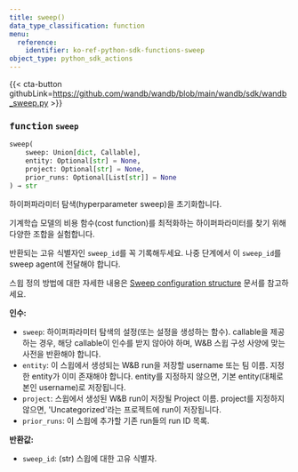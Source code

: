 ```yaml
---
title: sweep()
data_type_classification: function
menu:
  reference:
    identifier: ko-ref-python-sdk-functions-sweep
object_type: python_sdk_actions
---
```


{{< cta-button githubLink=https://github.com/wandb/wandb/blob/main/wandb/sdk/wandb_sweep.py >}}




### <kbd>function</kbd> `sweep`

```python
sweep(
    sweep: Union[dict, Callable],
    entity: Optional[str] = None,
    project: Optional[str] = None,
    prior_runs: Optional[List[str]] = None
) → str
```

하이퍼파라미터 탐색(hyperparameter sweep)을 초기화합니다.

기계학습 모델의 비용 함수(cost function)를 최적화하는 하이퍼파라미터를 찾기 위해 다양한 조합을 실험합니다.

반환되는 고유 식별자인 `sweep_id`를 꼭 기록해두세요. 나중 단계에서 이 `sweep_id`를 sweep agent에 전달해야 합니다.

스윕 정의 방법에 대한 자세한 내용은 [Sweep configuration structure](https://docs.wandb.ai/guides/sweeps/define-sweep-configuration) 문서를 참고하세요.



**인수:**
 
 - `sweep`:  하이퍼파라미터 탐색의 설정(또는 설정을 생성하는 함수).  callable을 제공하는 경우, 해당 callable이 인수를 받지 않아야 하며, W&B 스윕 구성 사양에 맞는 사전을 반환해야 합니다.
 - `entity`:  이 스윕에서 생성되는 W&B run을 저장할 username 또는 팀 이름.  지정한 entity가 이미 존재해야 합니다. entity를 지정하지 않으면, 기본 entity(대체로 본인 username)로 저장됩니다.
 - `project`:  스윕에서 생성된 W&B run이 저장될 Project 이름.  project를 지정하지 않으면, 'Uncategorized'라는 프로젝트에 run이 저장됩니다.
 - `prior_runs`:  이 스윕에 추가할 기존 run들의 run ID 목록.



**반환값:**
 
 - `sweep_id`:  (str) 스윕에 대한 고유 식별자.
```